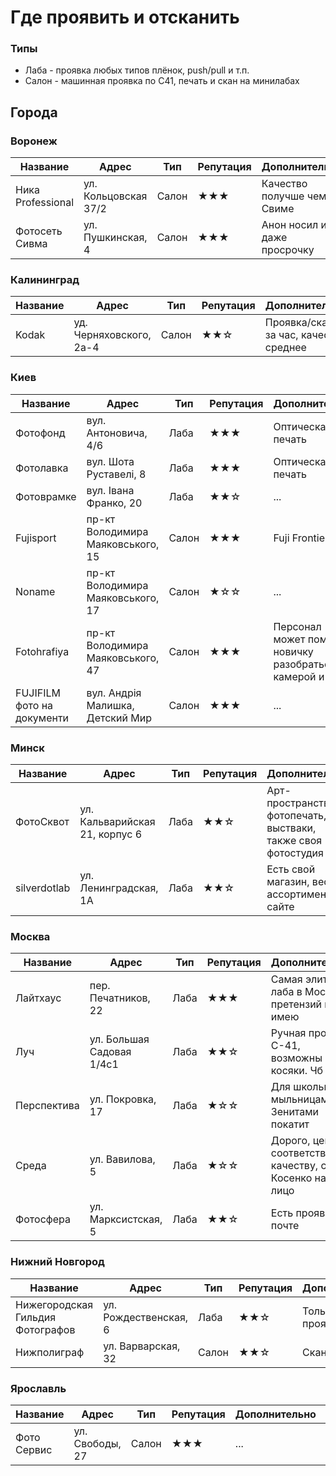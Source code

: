 # Где проявить и отсканить

### Типы
* Лаба - проявка любых типов плёнок, push/pull и т.п.
* Салон - машинная проявка по С41, печать и скан на минилабах

## Города

### Воронеж

Название | Адрес | Тип | Репутация | Дополнительно | Ссылка
-------- | ----- | --- | --------- | ------------- | ------
Ника Professional | ул. Кольцовская 37/2 | Салон | ★★★ | Качество получше чем в Свиме | [Сайт](http://idealphoto.ru/)
Фотосеть Сивма | ул. Пушкинская, 4 | Салон | ★★★ | Анон носил им даже просрочку | [Сайт](https://foto-sivma.ru/contacts.html)

### Калининград

Название | Адрес | Тип | Репутация | Дополнительно | Ссылка
-------- | ----- | --- | --------- | ------------- | ------
Kodak    | уд. Черняховского, 2а-4  | Салон | ★★☆ | Проявка/скан за час, качество среднее | ...

### Киев

Название | Адрес | Тип | Репутация | Дополнительно | Ссылка
-------- | ----- | --- | --------- | ------------- | ------
Фотофонд | вул. Антоновича, 4/6 | Лаба | ★★★ | Оптическая печать | ...
Фотолавка | вул. Шота Руставелі, 8 | Лаба | ★★★ | Оптическая печать | ...
Фотоврамке | вул. Івана Франко, 20 | Лаба | ★★☆ | ... | ...
Fujisport | пр-кт Володимира Маяковського, 15 | Салон | ★★★ | Fuji Frontier | ...
Noname | пр-кт Володимира Маяковського, 17 | Салон | ★☆☆ | ... | ...
Fotohrafiya | пр-кт Володимира Маяковського, 47 | Салон | ★★★ | Персонал может помочь новичку разобраться с камерой и т.п. | ...
FUJIFILM фото на документи | вул. Андрія Малишка, Детский Мир | Салон | ★★★ | ... | ...

### Минск

Название | Адрес | Тип | Репутация | Дополнительно | Ссылка
-------- | ----- | --- | --------- | ------------- | ------
ФотоСквот | ул. Кальварийская 21, корпус 6 | Лаба | ★★☆ | Арт-пространство, фотопечать, выстваки, также своя фотостудия | [Сайт](http://photosquat.by/)
silverdotlab | ‌ул. Ленинградская, 1А | Лаба | ★★☆ | Есть свой магазин, весь ассортимент на сайте | [Сайт](https://taplink.cc/silverdotlab)

### Москва

Название | Адрес | Тип | Репутация | Дополнительно | Ссылка
-------- | ----- | --- | --------- | ------------- | ------
Лайтхаус | пер. Печатников, 22 | Лаба | ★★★ | Самая элитная лаба в Москве, претензий не имею | [Сайт](https://lighthousefilmlab.com)
Луч | ул. Большая Садовая 1/4с1 | Лаба | ★★☆ | Ручная проявка С-41, возможны косяки. Чб норм | [Инста](https://www.instagram.com/luch.lab/)
Перспектива | ул. Покровка, 17 | Лаба | ★☆☆ | Для школьниц с мыльницами и Зенитами покатит | [ВК](https://vk.com/perspektiva_lab)
Среда | ул. Вавилова, 5 | Лаба | ★☆☆ | Дорого, цена не соответствует качеству, ссал Косенко на лицо | [Сайт](https://sreda.photo/lab/film-scan)
Фотосфера | ул. Марксистская, 5 | Лаба | ★★☆ | Есть проявка по почте | [Сайт](https://fsfera.ru/proyavka_plenki/)

### Нижний Новгород

Название | Адрес | Тип | Репутация | Дополнительно | Ссылка
-------- | ----- | --- | --------- | ------------- | ------
Нижегородская Гильдия Фотографов | ул. Рождественская, 6 | Лаба | ★★☆ | Только ручная проявка | [Сайт](https://foto52.ru/products/services/940)
Нижполиграф | ул. Варварская, 32 | Салон | ★★☆ | Сканы так себе | ...

### Ярославль

Название | Адрес | Тип | Репутация | Дополнительно | Ссылка
-------- | ----- | --- | --------- | ------------- | ------
Фото Сервис | ул. Свободы, 27 | Салон | ★★★ | ... | [Сайт](https://foto-service.ru/)
